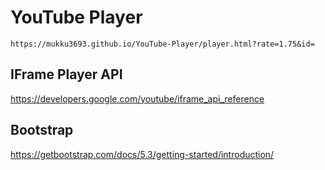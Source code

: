 # YouTube Player

`https://mukku3693.github.io/YouTube-Player/player.html?rate=1.75&id=`

## IFrame Player API

https://developers.google.com/youtube/iframe_api_reference

## Bootstrap

https://getbootstrap.com/docs/5.3/getting-started/introduction/
